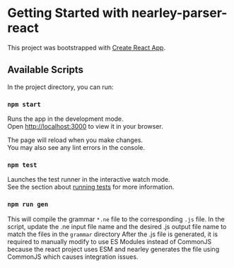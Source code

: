 # Getting Started with nearley-parser-react

This project was bootstrapped with [Create React App](https://github.com/facebook/create-react-app).

## Available Scripts

In the project directory, you can run:

### `npm start`

Runs the app in the development mode.\
Open [http://localhost:3000](http://localhost:3000) to view it in your browser.

The page will reload when you make changes.\
You may also see any lint errors in the console.

### `npm test`

Launches the test runner in the interactive watch mode.\
See the section about [running tests](https://facebook.github.io/create-react-app/docs/running-tests) for more information.

### `npm run gen`

This will compile the grammar ```*.ne``` file to the corresponding ```.js``` file.
In the script, update the .ne input file name and the desired .js output file name to match the files in the ```grammar``` directory 
After the .js file is generated, it is required to manually modify to use ES Modules instead of CommonJS because the react project uses ESM and nearley generates the file using CommonJS which causes integration issues.
